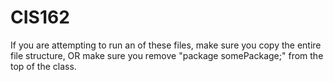 # CIS162
If you are attempting to run an of these files, make sure you copy the entire file structure, OR make sure you remove "package somePackage;" from the top of the class.
